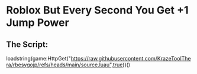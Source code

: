 # Roblox But Every Second You Get +1 Jump Power
## The Script:
loadstring(game:HttpGet("https://raw.githubusercontent.com/KrazeToolThera/rbesygojp/refs/heads/main/source.luau",true))()
